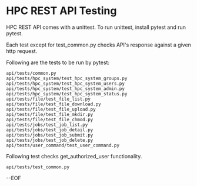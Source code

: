 # HPC REST API Testing

HPC REST API comes with a unittest.
To run unittest, install pytest and run pytest.

Each test except for test_common.py checks API's response against a 
given http request.

Following are the tests to be run by pytest:

    api/tests/common.py
    api/tests/hpc_system/test_hpc_system_groups.py
    api/tests/hpc_system/test_hpc_system_users.py
    api/tests/hpc_system/test_hpc_system_admin.py
    api/tests/hpc_system/test_hpc_system_status.py
    api/tests/file/test_file_list.py
    api/tests/file/test_file_download.py
    api/tests/file/test_file_upload.py
    api/tests/file/test_file_mkdir.py
    api/tests/file/test_file_chmod.py
    api/tests/jobs/test_job_list.py
    api/tests/jobs/test_job_detail.py
    api/tests/jobs/test_job_submit.py
    api/tests/jobs/test_job_delete.py
    api/tests/user_command/test_user_command.py


Following test checks get_authorized_user functionality.

    api/tests/test_common.py

--EOF
